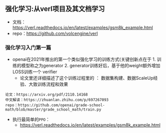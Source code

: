 ## 强化学习:从verl项目及其文档学习
- 文档：https://verl.readthedocs.io/en/latest/examples/gsm8k_example.html
- repo：https://github.com/volcengine/verl


### 强化学习入门第一篇
- openai在2021年推出的第一个类似强化学习的训练方式(关键创新点在于 1. 训练的模型称之为generator 2. generator训练好后，基于他的weight额外增加LOSS训练一个 verifier
    - 论文里还详细描述了这个训练过程里的 ： 数据集构建、数据ScaleUp经验、大致训练流程和效果
```
论文：https://arxiv.org/pdf/2110.14168
中文解读：https://zhuanlan.zhihu.com/p/697267093
repo：https://github.com/openai/grade-school-math/blob/master/grade_school_math/train.py
```


- 执行最简单的`PPO`：
    - https://verl.readthedocs.io/en/latest/examples/gsm8k_example.html
